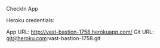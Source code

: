 CheckIn App

Heroku credentials:

App URL:
	http://vast-bastion-1758.herokuapp.com/ 
Git URL:
	git@heroku.com:vast-bastion-1758.git